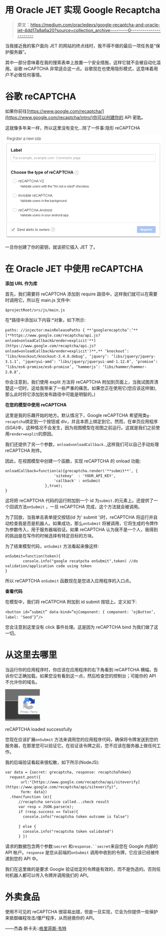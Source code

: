 # 用 Oracle JET 实现 Google Recaptcha

> 原文：<https://medium.com/oracledevs/google-recaptcha-and-oracle-jet-4dd17a8a6a20?source=collection_archive---------0----------------------->

当我接近我的客户面向 JET 的网站的终点线时，我不得不做的最后一项任务是“保护服务器”。

其中一部分意味着在我的搜索表单上放置一个安全措施，这样它就不会被自动化滥用。谷歌 reCAPTCHA 非常适合这一点。谷歌现在也使用隐形模式，这意味着用户不必做任何事情。

# 谷歌 reCAPTCHA

如果你前往[https://www.google.com/recaptcha/](https://www.google.com/recaptcha/intro/)你可以创建你的 API 密匙。

这就像多年来一样，所以这里没有变化…除了一件事:隐形 reCAPTCHA

![](img/8234c611b8bd8ba1d2e880fcd6bb1e53.png)

一旦你创建了你的密钥，就该把它插入 JET 了。

# 在 Oracle JET 中使用 reCAPTCHA

**添加 URL 作为库**

首先，我们需要将 reCAPTCHA 添加到 require 路径中，这样我们就可以在需要时调用它。所以在 main.js 文件中:

```
$projectRoot/src/js/main.js
```

在*路径中添加以下内容:*对象，如下所示:

`paths:
//injector:mainReleasePaths
{
**‘googlerecaptcha’:’**[**https://www.google.com/recaptcha/api.js?onload=onloadCallback&render=explicit'**](https://www.google.com/recaptcha/api.js?onload=onloadCallback&render=explicit')**,**
‘knockout’: ‘libs/knockout/knockout-3.4.0.debug’,
‘jquery’: ‘libs/jquery/jquery-3.1.1’,
‘jqueryui-amd’: ‘libs/jquery/jqueryui-amd-1.12.0’,
‘promise’: ‘libs/es6-promise/es6-promise’,
‘hammerjs’: ‘libs/hammer/hammer-2.0.8’,`

你会注意到，我们使用 explit 方法将 reCAPTCHA 附加到页面上，当我试图弄清楚这一切时，这给我带来了一些严重的痛苦。如果您正在使用它(您应该这样做),那么此时将它添加到发布路径中可能是明智的。)

**在您的模型中使用 reCAPTCHA**

这里是我的乐趣开始的地方。默认情况下，Google reCAPTCHA 希望用类`g-recaptcha`绑定到一个按钮或 div，并且本质上绑定到它。然而，在单页应用程序(SGA)中，这种情况不会发生，因为视图模型在视图之前运行。这就是我们之前使用`render=explit`的原因。

我们还提供了另一个参数，`onload=onloadCallback.`,这样我们可以自己手动处理 reCAPTCHA 附件。

因此，在视图模型中创建一个函数，实现 reCAPTCHA 的 onload 功能:

```
onloadCallback=function(a){grecaptcha.render('**submit**', {
                      'sitekey'  : 'YOUR_API_KEY',
                      'callback' : onSubmit
                  },true);
}
```

这将把 reCAPTCHA 代码的运行附加到一个 id 为`submit.`的元素上。还提供了一个回调方法`onSubmit` ，一旦 reCAPTCHA 完成，这个方法就会被调用。

为了回放，当我单击表单提交按钮(id 为' submit ')时，reCAPTCHA 将运行并自动检查我是否是机器人。如果成功，那么`onSubmit` 将被调用，它将生成的令牌作为参数传入，用于服务器端验证。如果 reCAPTCHA 认为我不是一个人，我得到的挑战是在写作的时候选择有特定目标的方块。

为了结束模型代码，`onSubmit` 方法看起来像这样:

```
onSubmit=function(token){
        console.info("google recatpcha onSubmit",token) //do validation/application code using token
}
```

所以 reCAPTCHA `onSubmit` 函数现在是您进入应用程序的入口点。

**查看代码**

在模型中，我们将 reCATPCHA 附加到 id submit 按钮上。定义如下:

`<button id=”submit” data-bind=”ojComponent: {
component: ‘ojButton’,
label: ‘Send’}”/>`

您会注意到这里没有 click 事件处理。这是因为 reCAPTCHA bind 为我们做了这一切。

# 从这里去哪里

当运行你的应用程序时，你应该在应用程序的右下角看到 reCAPTCHA 横幅，告诉你它正确加载。如果您没有看到这一点，然后检查您的控制台；可能你的 API 不允许你的域名。

![](img/9f747e6663875b648f2f3c1efe902b16.png)

reCAPTCHA loaded successfully

您现在应该扩展`onSubmit` 方法来调用您的应用程序代码，确保将令牌发送到您的服务器，在那里您可以验证它。在验证该令牌之前，您不应该在服务器上做任何工作。

我的后端验证看起来很松散，如下所示(NodeJS):

```
var data = {secret: grecaptcha, response: recaptchaToken}
  request.post({
       url:"[https://www.google.com/recaptcha/api/siteverify](https://www.google.com/recaptcha/api/siteverify)",
       form: data})
  .then(function (e){
      //recaptcha service called...check result
      var resp = JSON.parse(e);
      if (resp.success == false){
        console.info("recaptcha token outcome is false")

      } else {
        console.info("recaptcha token validated")
      } })
```

请求的数据包含两个参数:`secret` 和`response.``secret`来自您在 Google 内部的 API 帐户。`response` 是您从前端的`onSubmit` 调用中收到的令牌，它应该已经被传递到您的 API 中。

我们在这里做的是要求 Google 验证给定的令牌是有效的，而不是伪造的。否则任何机器人都可以传入令牌并调用我们的 API。

# 外卖食品

使用不可见的 reCAPTCHA 很容易出错，但是一旦实现，它会为你提供一些保护来抵御编程攻击/僵尸程序，从而拯救你的 API。

——杰森·斯卡夫::[格里菲斯·韦特](http://www.griffiths-waite.co.uk)